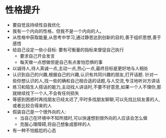 # 性格提升

- 要自觉且持续性自我优化
- 我有一个内向的性格，但我不是一个内向的人。
- 从性格中获取能量,从思考中学习,通过静思达到创新的目的,善于组织思想,善于感悟
- 给自己设定一些小目标: 要有可衡量的指标来督促自己执行
  - 要求自己开会发言
  - 每天做一点想做但是自己有点害怕恐惧的事
- 以诚待人,待人真诚一点,主动一点,热心一点,最终目标是更好地与人相处
- 认识到自己的兴趣,根据自己的兴趣,认识有共同兴趣的朋友,打开话题. 针对一些你想认识的人,找一些的确和自己相合适的话题,与人交流,专注地听对方讲话
- 练习和陌生人搭话的能力,主动找人讲话时,不要不好意思,如果一个人不理你,那就继续找下一个人,不会有任何损失
- 等感到困惑时再找朋友已经太迟了,平时多找朋友聊聊,可以先找比较友善的人,或者比较合得来的人
- 假装自己是一个很外向的人:
  - 当自己在环境中不知所措时,可以快速想到很外向的人应该会怎么做
  - 克服心理障碍,将自己想象成那样的人
- 有一种不怕尴尬的心态
